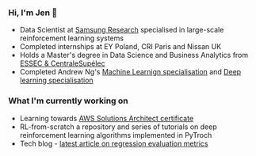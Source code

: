 ### Hi, I'm Jen 👋

- Data Scientist at [Samsung Research](https://research.samsung.com/srpol) specialised in large-scale reinforcement learning systems
- Completed internships at EY Poland, CRI Paris and Nissan UK
- Holds a Master's degree in Data Science and Business Analytics from [ESSEC & CentraleSupélec](https://www.essec.edu/en/program/mscs/master-data-sciences-business-analytics/)
- Completed Andrew Ng's [Machine Learnign specialisation](https://www.coursera.org/specializations/machine-learning-introduction) and [Deep learning specialisation](https://www.coursera.org/specializations/deep-learning)

### What I'm currently working on
- Learning towards [AWS Solutions Architect certificate](https://aws.amazon.com/certification/certified-solutions-architect-associate/)
- RL-from-scratch a repository and series of tutorials on deep reinforcement learning algorithms implemented in PyTroch
- Tech blog - [latest article on regression evaluation metrics](https://medium.com/@jedrzejalchimowicz/regression-evaluation-metrics-mae-mse-rmse-r-squared-adjusted-r-squared-which-one-should-67c8d93bc5a8)


<!--
**JenAlchimowicz/JenAlchimowicz** is a ✨ _special_ ✨ repository because its `README.md` (this file) appears on your GitHub profile.

Here are some ideas to get you started:

- 🔭 I’m currently working on ...
- 🌱 I’m currently learning ...
- 👯 I’m looking to collaborate on ...
- 🤔 I’m looking for help with ...
- 💬 Ask me about ...
- 📫 How to reach me: ...
- 😄 Pronouns: ...
- ⚡ Fun fact: ...
-->
